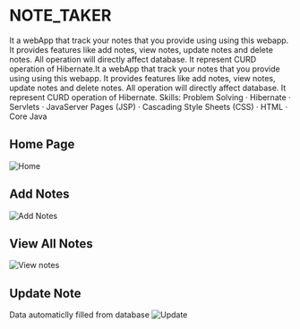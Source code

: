 # NOTE_TAKER
It a webApp that track your notes that you provide using using this webapp. It provides features like add notes, view notes, update notes and delete notes. All operation will directly affect database. It represent CURD operation of Hibernate.It a webApp that track your notes that you provide using using this webapp. It provides features like add notes, view notes, update notes and delete notes. All operation will directly affect database. It represent CURD operation of Hibernate.
Skills: Problem Solving · Hibernate · Servlets · JavaServer Pages (JSP) · Cascading Style Sheets (CSS) · HTML · Core Java

## Home Page
![Home](https://github.com/riteshrhkr/NOTE_TAKER/assets/137643945/27925d76-7a90-4817-99be-6329add671a6)

## Add Notes
![Add Notes](https://github.com/riteshrhkr/NOTE_TAKER/assets/137643945/3ea5b081-6402-4958-b692-220384c4e105)

## View All Notes
![View notes](https://github.com/riteshrhkr/NOTE_TAKER/assets/137643945/3671b8e4-52fd-45ba-9d9b-3390f38bb08e)

## Update Note
Data automaticlly filled from database
![Update](https://github.com/riteshrhkr/NOTE_TAKER/assets/137643945/2bd49055-ec95-4093-8206-03dc70e13e70)
